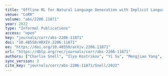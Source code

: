 ```yaml
---
title: "Offline RL for Natural Language Generation with Implicit Language Q Learning."
venue: "CoRR"
volume: "abs/2206.11871"
year: 2022
type: "Informal Publications"
access: "open"
key: "journals/corr/abs-2206-11871"
doi: "10.48550/ARXIV.2206.11871"
ee: "https://doi.org/10.48550/arXiv.2206.11871"
url: "https://dblp.org/rec/journals/corr/abs-2206-11871"
authors: ["Charlie Snell", "Ilya Kostrikov", "Yi Su", "Mengjiao Yang", "Sergey Levine"]
sync_version: 3
cite_key: "journals/corr/abs-2206-11871/Snell/2022"
---
```

